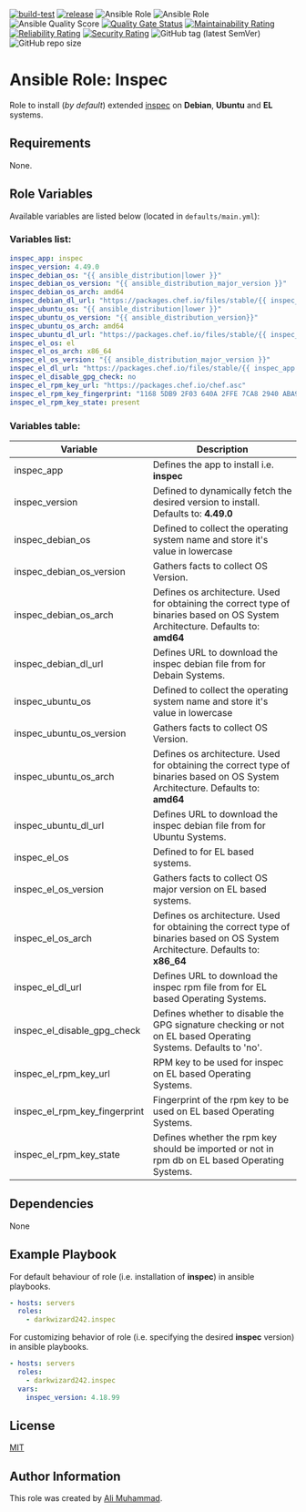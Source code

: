 [![build-test](https://github.com/darkwizard242/ansible-role-inspec/workflows/build-and-test/badge.svg?branch=master)](https://github.com/darkwizard242/ansible-role-inspec/actions?query=workflow%3Abuild-and-test) [![release](https://github.com/darkwizard242/ansible-role-inspec/workflows/release/badge.svg)](https://github.com/darkwizard242/ansible-role-inspec/actions?query=workflow%3Arelease) ![Ansible Role](https://img.shields.io/ansible/role/47528?color=dark%20green%20) ![Ansible Role](https://img.shields.io/ansible/role/d/47528?label=role%20downloads) ![Ansible Quality Score](https://img.shields.io/ansible/quality/47528?label=ansible%20quality%20score) [![Quality Gate Status](https://sonarcloud.io/api/project_badges/measure?project=ansible-role-inspec&metric=alert_status)](https://sonarcloud.io/dashboard?id=ansible-role-inspec) [![Maintainability Rating](https://sonarcloud.io/api/project_badges/measure?project=ansible-role-inspec&metric=sqale_rating)](https://sonarcloud.io/dashboard?id=ansible-role-inspec) [![Reliability Rating](https://sonarcloud.io/api/project_badges/measure?project=ansible-role-inspec&metric=reliability_rating)](https://sonarcloud.io/dashboard?id=ansible-role-inspec) [![Security Rating](https://sonarcloud.io/api/project_badges/measure?project=ansible-role-inspec&metric=security_rating)](https://sonarcloud.io/dashboard?id=ansible-role-inspec) ![GitHub tag (latest SemVer)](https://img.shields.io/github/tag/darkwizard242/ansible-role-inspec?label=release) ![GitHub repo size](https://img.shields.io/github/repo-size/darkwizard242/ansible-role-inspec?color=orange&style=flat-square)

# Ansible Role: Inspec

Role to install (_by default_) extended [inspec](https://github.com/inspec/inspec) on **Debian**, **Ubuntu** and **EL** systems.

## Requirements

None.

## Role Variables

Available variables are listed below (located in `defaults/main.yml`):

### Variables list:

```yaml
inspec_app: inspec
inspec_version: 4.49.0
inspec_debian_os: "{{ ansible_distribution|lower }}"
inspec_debian_os_version: "{{ ansible_distribution_major_version }}"
inspec_debian_os_arch: amd64
inspec_debian_dl_url: "https://packages.chef.io/files/stable/{{ inspec_app }}/{{ inspec_version }}/{{ inspec_debian_os }}/{{ inspec_debian_os_version }}/{{ inspec_app }}_{{ inspec_version }}-1_{{ inspec_debian_os_arch }}.deb"
inspec_ubuntu_os: "{{ ansible_distribution|lower }}"
inspec_ubuntu_os_version: "{{ ansible_distribution_version}}"
inspec_ubuntu_os_arch: amd64
inspec_ubuntu_dl_url: "https://packages.chef.io/files/stable/{{ inspec_app }}/{{ inspec_version }}/{{ inspec_debian_os }}/{{ inspec_debian_os_version }}/{{ inspec_app }}_{{ inspec_version }}-1_{{ inspec_debian_os_arch }}.deb"
inspec_el_os: el
inspec_el_os_arch: x86_64
inspec_el_os_version: "{{ ansible_distribution_major_version }}"
inspec_el_dl_url: "https://packages.chef.io/files/stable/{{ inspec_app }}/{{ inspec_version }}/{{ inspec_el_os }}/{{ inspec_el_os_version }}/{{ inspec_app }}-{{ inspec_version }}-1.el{{ inspec_el_os_version }}.{{ inspec_el_os_arch }}.rpm"
inspec_el_disable_gpg_check: no
inspec_el_rpm_key_url: "https://packages.chef.io/chef.asc"
inspec_el_rpm_key_fingerprint: "1168 5DB9 2F03 640A 2FFE 7CA8 2940 ABA9 83EF 826A"
inspec_el_rpm_key_state: present
```

### Variables table:

Variable                      | Description
----------------------------- | ---------------------------------------------------------------------------------------------------------------------------------
inspec_app                    | Defines the app to install i.e. **inspec**
inspec_version                | Defined to dynamically fetch the desired version to install. Defaults to: **4.49.0**
inspec_debian_os              | Defined to collect the operating system name and store it's value in lowercase
inspec_debian_os_version      | Gathers facts to collect OS Version.
inspec_debian_os_arch         | Defines os architecture. Used for obtaining the correct type of binaries based on OS System Architecture. Defaults to: **amd64**
inspec_debian_dl_url          | Defines URL to download the inspec debian file from for Debain Systems.
inspec_ubuntu_os              | Defined to collect the operating system name and store it's value in lowercase
inspec_ubuntu_os_version      | Gathers facts to collect OS Version.
inspec_ubuntu_os_arch         | Defines os architecture. Used for obtaining the correct type of binaries based on OS System Architecture. Defaults to: **amd64**
inspec_ubuntu_dl_url          | Defines URL to download the inspec debian file from for Ubuntu Systems.
inspec_el_os                  | Defined to for EL based systems.
inspec_el_os_version          | Gathers facts to collect OS major version on EL based systems.
inspec_el_os_arch             | Defines os architecture. Used for obtaining the correct type of binaries based on OS System Architecture. Defaults to: **x86_64**
inspec_el_dl_url              | Defines URL to download the inspec rpm file from for EL based Operating Systems.
inspec_el_disable_gpg_check   | Defines whether to disable the GPG signature checking or not on EL based Operating Systems. Defaults to 'no'.
inspec_el_rpm_key_url         | RPM key to be used for inspec on EL based Operating Systems.
inspec_el_rpm_key_fingerprint | Fingerprint of the rpm key to be used on EL based Operating Systems.
inspec_el_rpm_key_state       | Defines whether the rpm key should be imported or not in rpm db on EL based Operating Systems.

## Dependencies

None

## Example Playbook

For default behaviour of role (i.e. installation of **inspec**) in ansible playbooks.

```yaml
- hosts: servers
  roles:
    - darkwizard242.inspec
```

For customizing behavior of role (i.e. specifying the desired **inspec** version) in ansible playbooks.

```yaml
- hosts: servers
  roles:
    - darkwizard242.inspec
  vars:
    inspec_version: 4.18.99
```

## License

[MIT](https://github.com/darkwizard242/ansible-role-inspec/blob/master/LICENSE)

## Author Information

This role was created by [Ali Muhammad](https://www.alimuhammad.dev/).
